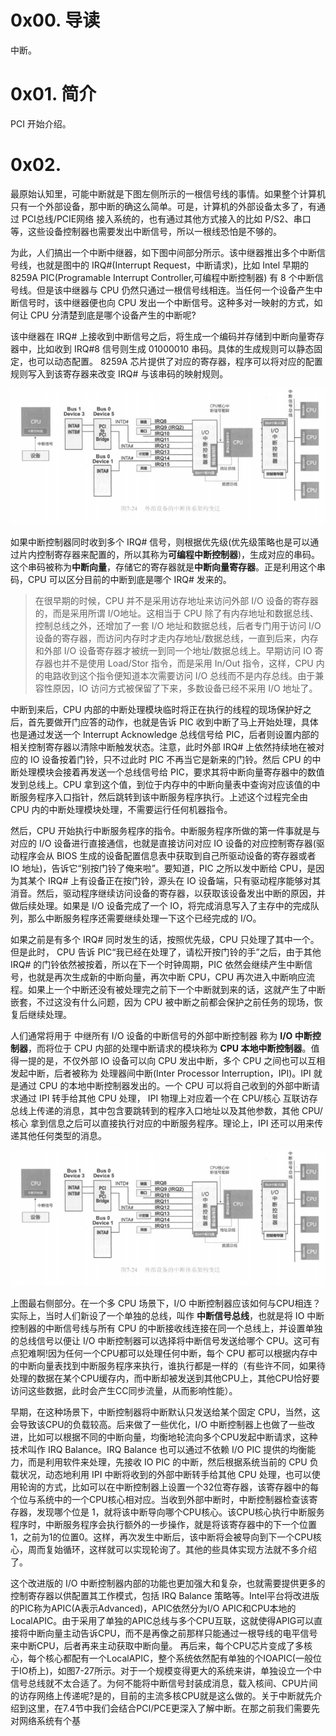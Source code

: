 # 0x00. 导读

中断。

# 0x01. 简介

PCI 开始介绍。

# 0x02. 

最原始认知里，可能中断就是下图左侧所示的一根信号线的事情。如果整个计算机只有一个外部设备，那中断的确这么简单。可是，计算机的外部设备太多了，有通过 PCI总线/PCIE网络 接入系统的，也有通过其他方式接入的比如 P/S2、串口等，这些设备控制器也需要发出中断信号，所以一根线恐怕是不够的。

为此，人们搞出一个中断中继器，如下图中间部分所示。该中继器推出多个中断信号线，也就是图中的 IRQ#(Interrupt Request，中断请求)，比如 Intel 早期的 8259A PIC(Programable Interrupt Controller,可编程中断控制器) 有 8 个中断信号线。但是该中继器与 CPU 仍然只通过一根信号线相连。当任何一个设备产生中断信号时，该中继器便也向 CPU 发出一个中断信号。这种多对一映射的方式，如何让 CPU 分清楚到底是哪个设备产生的中断呢?

该中继器在 IRQ# 上接收到中断信号之后，将生成一个编码并存储到中断向量寄存器中，比如收到 IRQ#8 信号则生成 01000010 串码。具体的生成规则可以静态固定，也可以动态配置。 8259A 芯片提供了对应的寄存器，程序可以将对应的配置规则写入到该寄存器来改变 IRQ# 与该串码的映射规则。

![Alt text](image.png)

如果中断控制器同时收到多个 IRQ# 信号，则根据优先级(优先级策略也是可以通过片内控制寄存器来配置的，所以其称为**可编程中断控制器**)，生成对应的串码。这个串码被称为**中断向量**，存储它的寄存器就是**中断向量寄存器**。正是利用这个串码，CPU 可以区分目前的中断到底是哪个 IRQ# 发来的。

> 在很早期的时候，CPU 并不是采用访存地址来访问外部 I/O 设备的寄存器的，而是采用所谓 I/O地址。这相当于 CPU 除了有内存地址和数据总线、控制总线之外，还增加了一套 I/O 地址和数据总线，后者专门用于访问 I/O 设备的寄存器，而访问内存时才走内存地址/数据总线，一直到后来，内存和外部 I/O 设备寄存器才被统一到同一个地址/数据总线上。早期访问 IO 寄存器也并不是使用 Load/Stor 指令，而是采用 In/Out 指令，这样，CPU 内的电路收到这个指令便知道本次需要访问 I/O 总线而不是内存总线。由于兼容性原因，IO 访问方式被保留了下来，多数设备已经不采用 I/O 地址了。

中断到来后，CPU 内部的中断处理模块临时将正在执行的线程的现场保护好之后，首先要做开门应答的动作，也就是告诉 PIC 收到中断了马上开始处理，具体也是通过发送一个 Interrupt Acknowledge 总线信号给 PIC，后者则设置内部的相关控制寄存器以清除中断触发状态。注意，此时外部 IRQ# 上依然持续地在被对应的 IO 设备按着门铃，只不过此时 PIC 不再当它是新来的门铃。然后 CPU 的中断处理模块会接着再发送一个总线信号给 PIC，要求其将中断向量寄存器中的数值发到总线上。CPU 拿到这个值，到位于内存中的中断向量表中查询对应该值的中断服务程序入口指针，然后跳转到该中断服务程序执行。上述这个过程完全由 CPU 内的中断处理模块处理，不需要运行任何机器指令。

然后，CPU 开始执行中断服务程序的指令。中断服务程序所做的第一件事就是与对应的 I/O 设备进行直接通信，也就是直接访问对应 IO 设备的对应控制寄存器(驱动程序会从 BIOS 生成的设备配置信息表中获取到自己所驱动设备的寄存器或者 IO 地址)，告诉它“别按门铃了俺来啦”。要知道，PIC 之所以发中断给 CPU，是因为其某个 IRQ# 上有设备正在按门铃，源头在 IO 设备端，只有驱动程序能够对其消音。然后，驱动程序继续访问设备的寄存器，以获取该设备发出中断的原因，并做后续处理。如果是 I/O 设备完成了一个 IO，将完成消息写入了主存中的完成队列，那么中断服务程序还需要继续处理一下这个已经完成的 I/O。

如果之前是有多个 IRQ# 同时发生的话，按照优先级，CPU 只处理了其中一个。但是此时， CPU 告诉 PIC“我已经在处理了，请松开按门铃的手”之后，由于其他 IRQ# 的门铃依然被按着，所以在下一个时钟周期，PIC 依然会继续产生中断信号，也就是再次生成新的中断向量，再次中断 CPU，CPU 再次进入中断响应流程。如果上一个中断还没有被处理完之前下一个中断就到来的话，这就产生了中断嵌套，不过这没有什么问题，因为 CPU 被中断之前都会保护之前任务的现场，恢复后继续处理。

人们通常将用于 中继所有 I/O 设备的中断信号的外部中断控制器 称为 **I/O 中断控制器**，而将位于 CPU 内部的处理中断请求的模块称为 **CPU 本地中断控制器**。值得一提的是，不仅外部 IO 设备可以向 CPU 发出中断，多个 CPU 之间也可以互相发起中断，后者被称为 处理器间中断(Inter Processor Interruption，IPI)。IPI 就是通过 CPU 的本地中断控制器发出的。一个 CPU 可以将自己收到的外部中断请求通过 IPI 转手给其他 CPU 处理， IPI 物理上对应着一个在 CPU/核心 互联访存总线上传递的消息，其中包含要跳转到的程序入口地址以及其他参数，其他 CPU/核心 拿到信息之后可以直接执行对应的中断服务程序。理论上，IPI 还可以用来传递其他任何类型的消息。

![Alt text](image.png)

上图最右侧部分。在一个多 CPU 场景下，I/O 中断控制器应该如何与CPU相连？实际上，当时人们新设了一个单独的总线，叫作 **中断信号总线**，也就是将 IO 中断控制器的中断信号线与所有 CPU 的中断接收线连接在同一个总线上，并设置单独的总线信号以便让 I/O 中断控制器可以选择将中断信号发送给哪个 CPU。这可有点犯难啊!因为任何一个CPU都可以处理任何中断，每个 CPU 都可以根据内存中的中断向量表找到中断服务程序来执行，谁执行都是一样的（有些许不同，如果待处理的数据在某个CPU缓存内，而中断却被发送到其他CPU上，其他CPU恰好要访问这些数据，此时会产生CC同步流量，从而影响性能）。

早期，在这种场景下，中断控制器将中断默认只发送给某个固定 CPU，当然，这会导致该CPU的负载较高。后来做了一些优化，I/O 中断控制器上也做了一些改进，比如可以根据不同的中断向量，均衡地轮流向多个CPU发起中断请求，这种技术叫作 IRQ Balance。IRQ Balance 也可以通过不依赖 I/O PIC 提供的均衡能力，而是利用软件来处理，先接收 IO PIC 的中断，然后根据系统当前的 CPU 负载状况，动态地利用 IPI 中断将收到的外部中断转手给其他 CPU 处理，也可以使用轮询的方式，比如可以在中断控制器上设置一个32位寄存器，该寄存器中的每个位与系统中的一个CPU核心相对应。当收到外部中断时，中断控制器检查该寄存器，发现哪个位是 1，就将该中断导向哪个CPU核心。该CPU核心执行中断服务程序时，中断服务程序会执行额外的一步操作，就是将该寄存器中的下一个位置1，之前为1的位置0。这样，再次发生中断后，该中断将会被导向到下一个CPU核心，周而复始循环，这样就可以实现轮询了。其他的些具体实现方法就不多介绍了。

这个改进版的 I/O 中断控制器内部的功能也更加强大和复杂，也就需要提供更多的控制寄存器以供配置其工作模式，包括 IRQ Balance 策略等。Intel平台将改进版的PIC称为APIC(A表示Advanced)，APIC依然分为I/O APIC和CPU本地的LocalAPIC。由于采用了单独的APIC总线与多个CPU互联，这就使得APIG可以直接将中断向量主动告诉CPU，而不是再像之前那样只能通过一根导线的电平信号来中断CPU，后者再来主动获取中断向量。
再后来，每个CPU芯片变成了多核心，每个核心都配有一个LocalAPIC，整个系统依然配有单独的个IOAPIC(一般位于IO桥上)，如图7-27所示。对于一个规模变得更大的系统来讲，单独设立一个中信号总线就不太合适了。为何不能将中断信号封装成消息，载入核间、CPU片间的访存网络上传递呢?是的，目前的主流多核CPU就是这么做的。关于中断就先介绍到这里，在7.4节中我们会结合PCI/PCE更深入了解中断。在那之前我们需要先对网络系统有个基